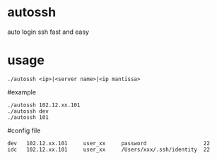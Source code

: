 # autossh
auto login ssh fast and easy
# usage
```
./autossh <ip>|<server name>|<ip mantissa>
```
#example
```
./autossh 102.12.xx.101
./autossh dev
./autossh 101
```
#config file
```
dev   102.12.xx.101		user_xx		password                  22
idc   102.12.xx.101		user_xx		/Users/xxx/.ssh/identity  22
```
